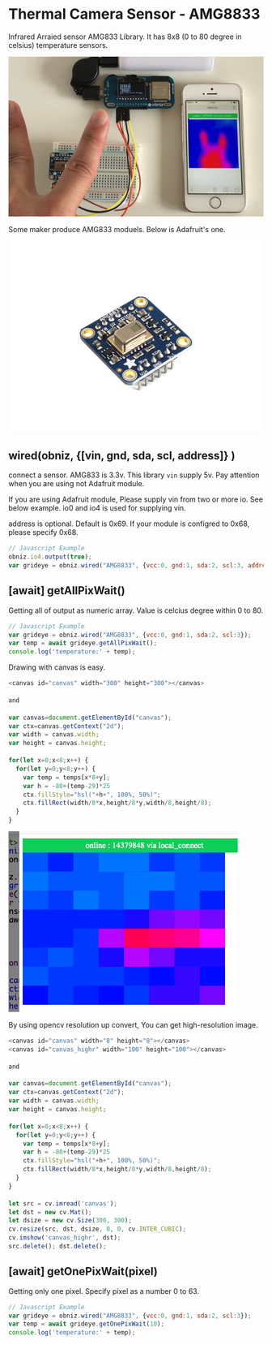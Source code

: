 # Thermal Camera Sensor - AMG8833
Infrared Arraied sensor AMG833 Library.
It has 8x8 (0 to 80 degree in celsius) temperature sensors.

![](./gif.gif)

Some maker produce AMG833 moduels.
Below is Adafruit's one.

![](./image.jpg)


## wired(obniz,  {[vin, gnd, sda, scl, address]} )
connect a sensor.
AMG833 is 3.3v. This library `vin` supply 5v. Pay attention when you are using not Adafruit module.

If you are using Adafruit module, Please supply vin from two or more io. See below example. io0 and io4 is used for supplying vin.

address is optional. Default is 0x69. If your module is configred to 0x68, please specify 0x68.

```javascript
// Javascript Example
obniz.io4.output(true);
var grideye = obniz.wired("AMG8833", {vcc:0, gnd:1, sda:2, scl:3, address:0x69});
```


## [await] getAllPixWait()
Getting all of output as numeric array.
Value is celcius degree within 0 to 80.
```javascript
// Javascript Example
var grideye = obniz.wired("AMG8833", {vcc:0, gnd:1, sda:2, scl:3});
var temp = await grideye.getAllPixWait();
console.log('temperature:' + temp);
```

Drawing with canvas is easy.

```javascript
<canvas id="canvas" width="300" height="300"></canvas>

and

var canvas=document.getElementById("canvas");
var ctx=canvas.getContext("2d");
var width = canvas.width;
var height = canvas.height;

for(let x=0;x<8;x++) {
  for(let y=0;y<8;y++) {
    var temp = temps[x*8+y];
    var h = -80+(temp-29)*25
    ctx.fillStyle="hsl("+h+", 100%, 50%)";
    ctx.fillRect(width/8*x,height/8*y,width/8,height/8);
  }
}
```

![](./normalresl.png)

By using opencv resolution up convert, You can get high-resolution image.

```javascript
<canvas id="canvas" width="8" height="8"></canvas>
<canvas id="canvas_highr" width="100" height="100"></canvas>

and

var canvas=document.getElementById("canvas");
var ctx=canvas.getContext("2d");
var width = canvas.width;
var height = canvas.height;

for(let x=0;x<8;x++) {
  for(let y=0;y<8;y++) {
    var temp = temps[x*8+y];
    var h = -80+(temp-29)*25
    ctx.fillStyle="hsl("+h+", 100%, 50%)";
    ctx.fillRect(width/8*x,height/8*y,width/8,height/8);
  }
}

let src = cv.imread('canvas');
let dst = new cv.Mat();
let dsize = new cv.Size(300, 300);
cv.resize(src, dst, dsize, 0, 0, cv.INTER_CUBIC);
cv.imshow('canvas_highr', dst);
src.delete(); dst.delete();
```

## [await] getOnePixWait(pixel)
Getting only one pixel. Specify pixel as a number 0 to 63.

```javascript
// Javascript Example
var grideye = obniz.wired("AMG8833", {vcc:0, gnd:1, sda:2, scl:3});
var temp = await grideye.getOnePixWait(10);
console.log('temperature:' + temp);
```
